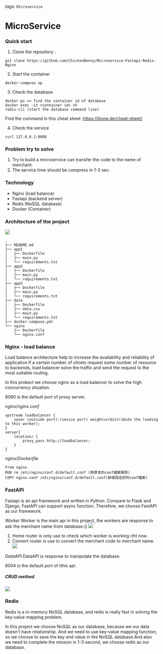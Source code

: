 ###### tags: `Microservice`
# MicroService 
### Quick start
1. Clone the repository .
```
git clone https://github.com/ChickenBenny/Microservice-Fastapi-Redis-Nginx
```
2. Start the container
```
docker-compose up
```
3. Check the database

```
docker ps => find the container id of database
docker exec -it <container id> sh
redis-cli (start the database command line)
```
 Find the command in this cheat sheet :https://lzone.de/cheat-sheet/
 
4. Check the service
```
curl 127.0.0.1:8080
```
### Problem try to solve
1. Try to build a microservice can transfer the code to the name of merchant.
2. The service time should be compress in 1-3 sec.
### Technology
* Nginx (load balance)
* Fastapi (backend server)
* Redis (NoSQL database)
* Docker (Container)
### Architecture of the project
![](https://i.imgur.com/Aeu2BuY.png)

```
.
├── README.md
├── app1
│   ├── Dockerfile
│   ├── main.py
│   └── requirements.txt
├── app2
│   ├── Dockerfile
│   ├── main.py
│   └── requirements.txt
├── app3
│   ├── Dockerfile
│   ├── main.py
│   └── requirements.txt
├── data
│   ├── Dockerfile
│   ├── data.csv
│   ├── main.py
│   └── requirements.txt
├── docker-compose.yml
└── nginx
    ├── Dockerfile
    └── nginx.conf
```

### Nginx - load balance
Load balance architecture help to increase the availability and reliability of application.If a certain number of clinets request some number of resource to backends, load balancer solve the traffic and send the request to the most suitable routing.

In this prokect we choose nginx as a load balancer to solve the high concurrency situation.

8080 is the default port of proxy server.

$nginx/nginx.conf$
```
upstream loadbalancer {
    sever (outside port):(sevice port) weight=x(distribute the loading to this worker);
}
server{
    location/ {
        proxy_pass http://loadbalancer;
    }
}
```
$nginx/Dockerfile$
```
From nginx
RUN rm /etc/nginx/conf.d/default.conf (將原本的conf檔案刪除)
COPY nginx.conf /etc/nginx/conf.d/default.conf(新增設定好的conf檔案)
```
### FastAPI
Fastapi is an api framework and written in Python. Compare to Flask and Django, FastAPI can support async function. Therefore, we choose FastAPI as our framework.

$Worker$
Worker is the main api in this project, the workers are response to ask the merchant name from database.()
![](https://i.imgur.com/HcfOS89.png)
1. Home router is only use to check which worker is working riht now.
2. Convert router is use to convert the merchant code to merchant name.
![](https://i.imgur.com/IBLY2JH.png)


$DataAPI$
DataAPI is response to manipulate the database.

8004 is the default port of tthis api.
##### CRUD method
![](https://i.imgur.com/h0w90MN.png)



### Redis
Redis is a in-memory NoSQL database, and redis is really fast in solving the key-value mapping problem.

In this project we choose NoSQL as our database, because we our data doesn't have relationship. And we need to use key-value mapping function, so we choose to save the key and value in the NoSQL database.And also we need to complete the mission in 1-3 second, we choose redis as our database. 